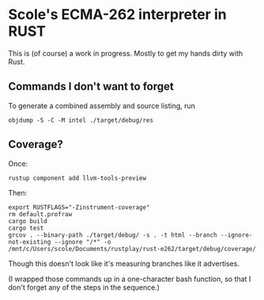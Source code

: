 # Scole's ECMA-262 interpreter in RUST

This is (of course) a work in progress. Mostly to get my hands dirty with Rust.

## Commands I don't want to forget

To generate a combined assembly and source listing, run

```shell
objdump -S -C -M intel ./target/debug/res
```

## Coverage?

Once:

```shell
rustup component add llvm-tools-preview
```

Then:

```shell
export RUSTFLAGS="-Zinstrument-coverage"
rm default.profraw
cargo build
cargo test
grcov . --binary-path ./target/debug/ -s . -t html --branch --ignore-not-existing --ignore "/*" -o /mnt/c/Users/scole/Documents/rustplay/rust-e262/target/debug/coverage/
```

Though this doesn't look like it's measuring branches like it advertises.

(I wrapped those commands up in a one-character bash function, so that I don't forget any of the steps in the sequence.)
